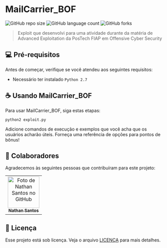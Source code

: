 # MailCarrier_BOF

![GitHub repo size](https://img.shields.io/github/repo-size/cybersecnate/MailCarrier_BOF?style=for-the-badge)
![GitHub language count](https://img.shields.io/github/languages/count/cybersecnate/MailCarrier_BOF?style=for-the-badge)
![GitHub forks](https://img.shields.io/github/forks/cybersecnate/MailCarrier_BOF?style=for-the-badge)

> Exploit que desenvolvi para uma atividade durante da matéria de Advanced Exploitation da PosTech FIAP em Offensive Cyber Security

## 💻 Pré-requisitos

Antes de começar, verifique se você atendeu aos seguintes requisitos:

- Necessário ter instalado `Python 2.7`

## ☕ Usando MailCarrier_BOF

Para usar MailCarrier_BOF, siga estas etapas:

```python
python2 exploit.py
```

Adicione comandos de execução e exemplos que você acha que os usuários acharão úteis. Forneça uma referência de opções para pontos de bônus!

## 🤝 Colaboradores

Agradecemos às seguintes pessoas que contribuíram para este projeto:

<table>
  <tr>
    <td align="center">
      <a href="https://github.com/cybersecnate" title="Nathan Santos">
        <img src="https://avatars.githubusercontent.com/u/46655548" width="100px;" alt="Foto de Nathan Santos no GitHub"/><br>
        <sub>
          <b>Nathan Santos</b>
        </sub>
      </a>
    </td>
  </tr>
</table>

## 📝 Licença

Esse projeto está sob licença. Veja o arquivo [LICENÇA](LICENSE.md) para mais detalhes.
